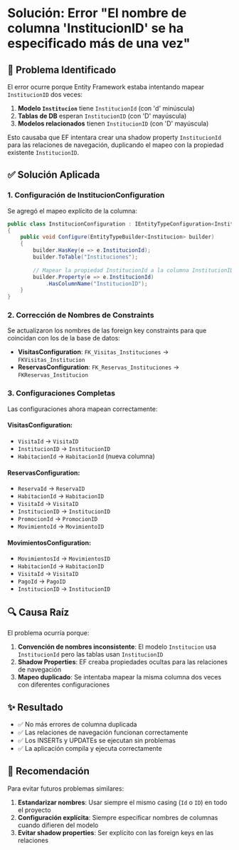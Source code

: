 # Solución: Error "El nombre de columna 'InstitucionID' se ha especificado más de una vez"

## 🎯 **Problema Identificado**

El error ocurre porque Entity Framework estaba intentando mapear `InstitucionID` dos veces:

1. **Modelo `Institucion`** tiene `InstitucionId` (con 'd' minúscula)
2. **Tablas de DB** esperan `InstitucionID` (con 'D' mayúscula)
3. **Modelos relacionados** tienen `InstitucionID` (con 'D' mayúscula)

Esto causaba que EF intentara crear una shadow property `InstitucionId` para las relaciones de navegación, duplicando el mapeo con la propiedad existente `InstitucionID`.

## ✅ **Solución Aplicada**

### **1. Configuración de InstitucionConfiguration**

Se agregó el mapeo explícito de la columna:

```csharp
public class InstitucionConfiguration : IEntityTypeConfiguration<Institucion>
{
    public void Configure(EntityTypeBuilder<Institucion> builder)
    {
        builder.HasKey(e => e.InstitucionId);
        builder.ToTable("Instituciones");
        
        // Mapear la propiedad InstitucionId a la columna InstitucionID
        builder.Property(e => e.InstitucionId)
            .HasColumnName("InstitucionID");
    }
}
```

### **2. Corrección de Nombres de Constraints**

Se actualizaron los nombres de las foreign key constraints para que coincidan con los de la base de datos:

- **VisitasConfiguration**: `FK_Visitas_Instituciones` → `FKVisitas_Institucion`
- **ReservasConfiguration**: `FK_Reservas_Instituciones` → `FKReservas_Institucion`

### **3. Configuraciones Completas**

Las configuraciones ahora mapean correctamente:

#### **VisitasConfiguration:**
- `VisitaId` → `VisitaID`
- `InstitucionID` → `InstitucionID`
- `HabitacionId` → `HabitacionId` (nueva columna)

#### **ReservasConfiguration:**
- `ReservaId` → `ReservaID`
- `HabitacionId` → `HabitacionID`
- `VisitaId` → `VisitaID`
- `InstitucionID` → `InstitucionID`
- `PromocionId` → `PromocionID`
- `MovimientoId` → `MovimientoID`

#### **MovimientosConfiguration:**
- `MovimientosId` → `MovimientosID`
- `HabitacionId` → `HabitacionID`
- `VisitaId` → `VisitaID`
- `PagoId` → `PagoID`
- `InstitucionID` → `InstitucionID`

## 🔍 **Causa Raíz**

El problema ocurría porque:

1. **Convención de nombres inconsistente**: El modelo `Institucion` usa `InstitucionId` pero las tablas usan `InstitucionID`
2. **Shadow Properties**: EF creaba propiedades ocultas para las relaciones de navegación
3. **Mapeo duplicado**: Se intentaba mapear la misma columna dos veces con diferentes configuraciones

## ✨ **Resultado**

- ✅ No más errores de columna duplicada
- ✅ Las relaciones de navegación funcionan correctamente
- ✅ Los INSERTs y UPDATEs se ejecutan sin problemas
- ✅ La aplicación compila y ejecuta correctamente

## 📝 **Recomendación**

Para evitar futuros problemas similares:

1. **Estandarizar nombres**: Usar siempre el mismo casing (`Id` o `ID`) en todo el proyecto
2. **Configuración explícita**: Siempre especificar nombres de columnas cuando difieren del modelo
3. **Evitar shadow properties**: Ser explícito con las foreign keys en las relaciones